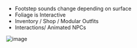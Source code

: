 - Footstep sounds change depending on surface
- Foliage is Interactive
- Inventory / Shop / Modular Outfits 
- Interactions/ Animated NPCs

![image](https://github.com/Patix/BGS__Patik/assets/9970874/44968489-85e9-457a-927e-74f76cee0115)








